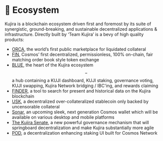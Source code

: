 # 📱 Ecosystem

Kujira is a blockchain ecosystem driven first and foremost by its suite of synergistic, ground-breaking, and sustainable decentralized applications & infrastructure. Directly built by ‘Team Kujira’ is a bevy of high quality products:

* [ORCA](https://orca.kujira.app/), the world’s first public marketplace for liquidated collateral
* [FIN](https://fin.kujira.app/), Cosmos’ first decentralized, permissionless, 100% on-chain, fair matching order book style                                     token exchange&#x20;
* [BLUE](https://blue.kujira.app/), the heart of the Kujira ecosystem$$-$$a hub containing a KUJI dashboard, KUJI staking, governance voting, KUJI swapping, Kujira Network bridging / IBC'ing, and rewards claiming
* [FINDER](https://finder.kujira.app/), a tool to search for present and historical data on the Kujira blockchain
* [USK](https://blue.kujira.app/mint), a decentralized over-collateralized stablecoin only backed by uncensorable collateral
* [Sonar](../../dapps-and-infrastructure/kujira-wallet.md), an upcoming sleek, next generation Cosmos wallet which will be available on various desktop and mobile platforms
* [The Kujira Senate](../../dapps-and-infrastructure/senate/), a new powerful governance mechanism that will springboard decentralization and make Kujira substantially more agile
* [POD](../../dapps-and-infrastructure/pod/), a decentralization enhancing staking UI built for Cosmos Network

